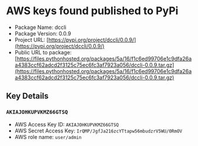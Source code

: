 # AWS keys found published to PyPi

* Package Name: dccli
* Package Version: 0.0.9
* Project URL: [https://pypi.org/project/dccli/0.0.9/](https://pypi.org/project/dccli/0.0.9/)
* Public URL to package: [https://files.pythonhosted.org/packages/5a/16/f1c6ed99706e1c9dfa26aa4383ccf62adcd2f3125c75ec6fc3af7923a056/dccli-0.0.9.tar.gz](https://files.pythonhosted.org/packages/5a/16/f1c6ed99706e1c9dfa26aa4383ccf62adcd2f3125c75ec6fc3af7923a056/dccli-0.0.9.tar.gz)

## Key Details
### `AKIAJOHKUPVKMZ66GTSQ`

* AWS Access Key ID: `AKIAJOHKUPVKMZ66GTSQ`
* AWS Secret Access Key: `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` 
* AWS role name: `user/admin`
